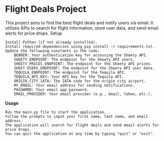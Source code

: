 # Flight Deals Project

This project aims to find the best flight deals and notify users via email. It utilizes APIs to search for flight information, store user data, and send email alerts for price drops.
Setup

    Install Python (if not already installed).
    Install required dependencies using pip install -r requirements.txt.
    Update the following constants in the code:
        BEARER: Your authentication key for accessing the Sheety API.
        SHEETY_ENDPOINT: The endpoint for the Sheety API users.
        SHEETY_PRICES_ENDPOINT: The endpoint for the Sheety API prices.
        SHEET_USERS_ENDPOINT: The endpoint for the Sheety API user data.
        TEQUILA_ENDPOINT: The endpoint for the Tequila API.
        TEQUILA_API_KEY: Your API key for the Tequila API.
        ORIGIN_CITY_IATA: The IATA code for the origin city airport.
        MY_EMAIL: Your email address for sending notifications.
        PASSWORD: Your email app password.
        EMAIL_PROVIDER: Your email provider (e.g., Gmail, Yahoo, etc.).

**Usage**

    Run the main.py file to start the application.
    Follow the prompts to input your first name, last name, and email address.
    The application will search for flight deals and send email alerts for price drops.
    You can quit the application at any time by typing "quit" or "exit".

